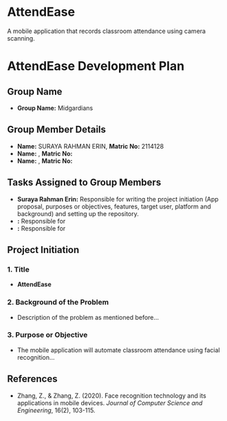 # AttendEase
A mobile application that records classroom attendance using camera scanning.
# AttendEase Development Plan

## Group Name
- **Group Name:** Midgardians

## Group Member Details
- **Name:** SURAYA RAHMAN ERIN, **Matric No:** 2114128
- **Name:** , **Matric No:** 
- **Name:** , **Matric No:** 

## Tasks Assigned to Group Members
- **Suraya Rahman Erin:** Responsible for writing the project initiation (App proposal, purposes or objectives, features, target user, platform and background) and setting up the repository.
- **:** Responsible for
- **:** Responsible for

## Project Initiation
### 1. Title
- **AttendEase**

### 2. Background of the Problem
- Description of the problem as mentioned before...

### 3. Purpose or Objective
- The mobile application will automate classroom attendance using facial recognition...

## References
- Zhang, Z., & Zhang, Z. (2020). Face recognition technology and its applications in mobile devices. *Journal of Computer Science and Engineering*, 16(2), 103-115.

